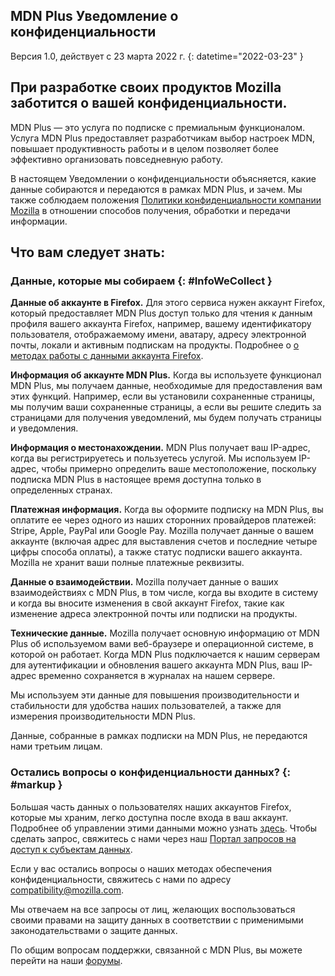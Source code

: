 ﻿## <span class="privacy-header-firefox">MDN Plus</span> <span class="privacy-header-policy">Уведомление о конфиденциальности</span>

Версия 1.0, действует с 23 марта 2022 г.
{: datetime="2022-03-23" }

## При разработке своих продуктов Mozilla заботится о вашей конфиденциальности.

MDN Plus — это услуга по подписке c премиальным функционалом. Услуга MDN Plus предоставляет разработчикам выбор настроек MDN, повышает продуктивность работы и в целом позволяет более эффективно организовать повседневную работу.

В настоящем Уведомлении о конфиденциальности объясняется, какие данные собираются и передаются в рамках MDN Plus, и зачем. Мы также соблюдаем положения [Политики конфиденциальности компании Mozilla](https://www.mozilla.org/privacy/) в отношении способов получения, обработки и передачи информации.

## Что вам следует знать:

### Данные, которые мы собираем {: #InfoWeCollect }

__Данные об аккаунте в Firefox.__ Для этого сервиса нужен аккаунт Firefox, который предоставляет MDN Plus доступ только для чтения к данным профиля вашего аккаунта Firefox, например, вашему идентификатору пользователя, отображаемому имени, аватару, адресу электронной почты, локали и активным подпискам на продукты. Подробнее о [о методах работы с данными аккаунта Firefox](https://www.mozilla.org/privacy/firefox/#firefox-accounts-join-firefox).

__Информация об аккаунте MDN Plus.__ Когда вы используете функционал MDN Plus, мы получаем данные, необходимые для предоставления вам этих функций. Например, если вы установили сохраненные страницы, мы получим ваши сохраненные страницы, а если вы решите следить за страницами для получения уведомлений, мы будем получать страницы и уведомления. 

__Информация о местонахождении.__ MDN Plus получает ваш IP-адрес, когда вы регистрируетесь и пользуетесь услугой. Мы используем IP-адрес, чтобы примерно определить ваше местоположение, поскольку подписка MDN Plus в настоящее время доступна только в определенных странах.

__Платежная информация.__ Когда вы оформите подписку на MDN Plus, вы оплатите ее через одного из наших сторонних провайдеров платежей: Stripe, Apple, PayPal или Google Pay. Mozilla получает данные о вашем аккаунте (включая адрес для выставления счетов и последние четыре цифры способа оплаты), а также статус подписки вашего аккаунта. Mozilla не хранит ваши полные платежные реквизиты.

__Данные о взаимодействии.__ Mozilla получает данные о ваших взаимодействиях с MDN Plus, в том числе, когда вы входите в систему и когда вы вносите изменения в свой аккаунт Firefox, такие как изменение адреса электронной почты или подписки на продукты.

__Технические данные.__ Mozilla получает основную информацию от MDN Plus об используемом вами веб-браузере и операционной системе, в которой он работает. Когда MDN Plus подключается к нашим серверам для аутентификации и обновления вашего аккаунта MDN Plus, ваш IP-адрес временно сохраняется в журналах на нашем сервере. 

Мы используем эти данные для повышения производительности и стабильности для удобства наших пользователей, а также для измерения производительности MDN Plus.

Данные, собранные в рамках подписки на MDN Plus, не передаются нами третьим лицам.

### Остались вопросы о конфиденциальности данных? {: #markup }

Большая часть данных о пользователях наших аккаунтов Firefox, которые мы храним, легко доступна после входа в ваш аккаунт. Подробнее об управлении этими данными можно узнать [здесь](https://support.mozilla.org/products/privacy-and-security/user-control). Чтобы сделать запрос, свяжитесь с нами через наш [Портал запросов на доступ к субъектам данных](https://privacyportal.onetrust.com/webform/1350748f-7139-405c-8188-22740b3b5587/4ba08202-2ede-4934-a89e-f0b0870f95f0).

Если у вас остались вопросы о наших методах обеспечения конфиденциальности, свяжитесь с нами по адресу compatibility@mozilla.com.

Мы отвечаем на все запросы от лиц, желающих воспользоваться своими правами на защиту данных в соответствии с применимыми законодательствами о защите данных.

По общим вопросам поддержки, связанной с MDN Plus, вы можете перейти на наши [форумы](https://support.mozilla.org/).
